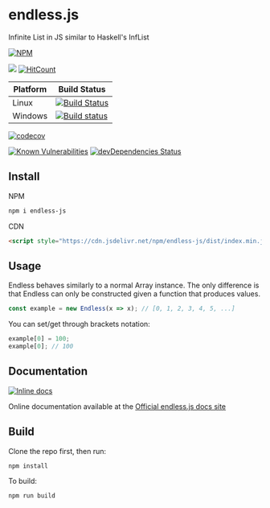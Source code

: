 # endless.js

Infinite List in JS similar to Haskell's InfList

[![NPM](https://nodei.co/npm/endless-js.png)](https://nodei.co/npm/endless-js/)

[![](https://data.jsdelivr.com/v1/package/npm/endless-js/badge)](https://www.jsdelivr.com/package/npm/endless-js)
[![HitCount](http://hits.dwyl.io/lxsmnsyc/endless.js.svg)](http://hits.dwyl.io/lxsmnsyc/endless.js)

| Platform | Build Status |
| --- | --- |
| Linux | [![Build Status](https://travis-ci.org/LXSMNSYC/endless.js.svg?branch=master)](https://travis-ci.org/LXSMNSYC/endless.js) |
| Windows | [![Build status](https://ci.appveyor.com/api/projects/status/rwooqlryoxow5imw?svg=true)](https://ci.appveyor.com/project/LXSMNSYC/endless-js) |

[![codecov](https://codecov.io/gh/LXSMNSYC/endless.js/branch/master/graph/badge.svg)](https://codecov.io/gh/LXSMNSYC/endless.js)

[![Known Vulnerabilities](https://snyk.io/test/github/LXSMNSYC/endless.js/badge.svg?targetFile=package.json)](https://snyk.io/test/github/LXSMNSYC/endless.js?targetFile=package.json)
[![devDependencies Status](https://david-dm.org/lxsmnsyc/endless.js/dev-status.svg)](https://david-dm.org/lxsmnsyc/endless.js?type=dev)

## Install

NPM

```bash
npm i endless-js
```

CDN

```html
<script style="https://cdn.jsdelivr.net/npm/endless-js/dist/index.min.js"></script>
```

## Usage 

Endless behaves similarly to a normal Array instance. The only difference is that Endless can only be constructed given a function that produces values.

```js
const example = new Endless(x => x); // [0, 1, 2, 3, 4, 5, ...]
```

You can set/get through brackets notation:

```js
example[0] = 100;
example[0]; // 100
```

## Documentation

[![Inline docs](http://inch-ci.org/github/lxsmnsyc/endless.js.svg?branch=master)](http://inch-ci.org/github/lxsmnsyc/endless.js)

Online documentation available at the [Official endless.js docs site](https://lxsmnsyc.github.io/endless.js)

## Build

Clone the repo first, then run:
```bash
npm install
```

To build:
```bash
npm run build
```